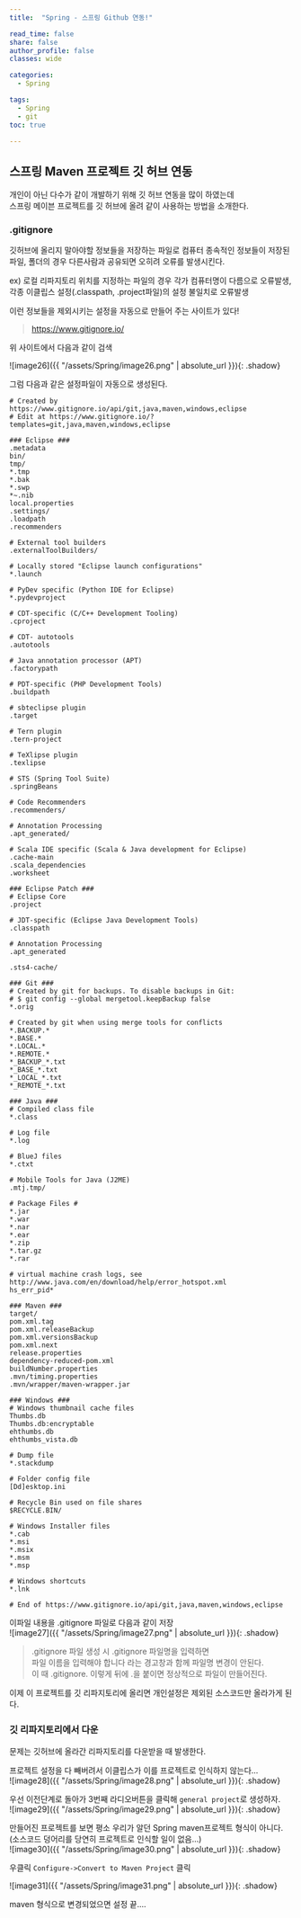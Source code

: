 ```yaml
---
title:  "Spring - 스프링 Github 연동!"

read_time: false
share: false
author_profile: false
classes: wide

categories:
  - Spring

tags:
  - Spring
  - git
toc: true

---
```


## 스프링 Maven 프로젝트 깃 허브 연동

개인이 아닌 다수가 같이 개발하기 위해 깃 허브 연동을 많이 하였는데  
스프링 메이븐 프로젝트를 깃 허브에 올려 같이 사용하는 방법을 소개한다.  

### .gitignore

깃허브에 올리지 말아야할 정보들을 저장하는 파일로 컴퓨터 종속적인 정보들이 저장된 파일, 폴더의 경우 다른사람과 공유되면 오히려 오류를 발생시킨다.  

ex) 로컬 리파지토리 위치를 지정하는 파일의 경우 각가 컴퓨터명이 다름으로 오류발생, 각종 이클립스 설정(.classpath, .project파일)의 설정 불일치로 오류발생

이런 정보들을 제외시키는 설정을 자동으로 만들어 주는 사이트가 있다!  

> https://www.gitignore.io/

위 사이트에서 다음과 같이 검색

![image26]({{ "/assets/Spring/image26.png" | absolute_url }}){: .shadow}  

그럼 다음과 같은 설정파일이 자동으로 생성된다.  

```properties
# Created by https://www.gitignore.io/api/git,java,maven,windows,eclipse
# Edit at https://www.gitignore.io/?templates=git,java,maven,windows,eclipse

### Eclipse ###
.metadata
bin/
tmp/
*.tmp
*.bak
*.swp
*~.nib
local.properties
.settings/
.loadpath
.recommenders

# External tool builders
.externalToolBuilders/

# Locally stored "Eclipse launch configurations"
*.launch

# PyDev specific (Python IDE for Eclipse)
*.pydevproject

# CDT-specific (C/C++ Development Tooling)
.cproject

# CDT- autotools
.autotools

# Java annotation processor (APT)
.factorypath

# PDT-specific (PHP Development Tools)
.buildpath

# sbteclipse plugin
.target

# Tern plugin
.tern-project

# TeXlipse plugin
.texlipse

# STS (Spring Tool Suite)
.springBeans

# Code Recommenders
.recommenders/

# Annotation Processing
.apt_generated/

# Scala IDE specific (Scala & Java development for Eclipse)
.cache-main
.scala_dependencies
.worksheet

### Eclipse Patch ###
# Eclipse Core
.project

# JDT-specific (Eclipse Java Development Tools)
.classpath

# Annotation Processing
.apt_generated

.sts4-cache/

### Git ###
# Created by git for backups. To disable backups in Git:
# $ git config --global mergetool.keepBackup false
*.orig

# Created by git when using merge tools for conflicts
*.BACKUP.*
*.BASE.*
*.LOCAL.*
*.REMOTE.*
*_BACKUP_*.txt
*_BASE_*.txt
*_LOCAL_*.txt
*_REMOTE_*.txt

### Java ###
# Compiled class file
*.class

# Log file
*.log

# BlueJ files
*.ctxt

# Mobile Tools for Java (J2ME)
.mtj.tmp/

# Package Files #
*.jar
*.war
*.nar
*.ear
*.zip
*.tar.gz
*.rar

# virtual machine crash logs, see http://www.java.com/en/download/help/error_hotspot.xml
hs_err_pid*

### Maven ###
target/
pom.xml.tag
pom.xml.releaseBackup
pom.xml.versionsBackup
pom.xml.next
release.properties
dependency-reduced-pom.xml
buildNumber.properties
.mvn/timing.properties
.mvn/wrapper/maven-wrapper.jar

### Windows ###
# Windows thumbnail cache files
Thumbs.db
Thumbs.db:encryptable
ehthumbs.db
ehthumbs_vista.db

# Dump file
*.stackdump

# Folder config file
[Dd]esktop.ini

# Recycle Bin used on file shares
$RECYCLE.BIN/

# Windows Installer files
*.cab
*.msi
*.msix
*.msm
*.msp

# Windows shortcuts
*.lnk

# End of https://www.gitignore.io/api/git,java,maven,windows,eclipse
```

이파일 내용을 .gitignore 파일로 다음과 같이 저장  
![image27]({{ "/assets/Spring/image27.png" | absolute_url }}){: .shadow}  

>.gitignore 파일 생성 시 .gitignore 파일명을 입력하면  
파일 이름을 입력해야 합니다 라는 경고창과 함께 파일명 변경이 안된다.  
이 때 .gitignore. 이렇게 뒤에 .을 붙이면 정상적으로 파일이 만들어진다.  

이제 이 프로젝트를 깃 리파지토리에 올리면 개인설정은 제외된 소스코드만 올라가게 된다.  

### 깃 리파지토리에서 다운

문제는 깃허브에 올라간 리파지토리를 다운받을 때 발생한다.   

프로젝트 설정을 다 빼버려서 이클립스가 이를 프로젝트로 인식하지 않는다...  
![image28]({{ "/assets/Spring/image28.png" | absolute_url }}){: .shadow}  

우선 이전단계로 돌아가 3번째 라디오버튼을 클릭해 `general project`로 생성하자.  
![image29]({{ "/assets/Spring/image29.png" | absolute_url }}){: .shadow}  

만들어진 프로젝트를 보면 평소 우리가 알던 Spring maven프로젝트 형식이 아니다.   
(소스코드 덩어리를 당연히 프로젝트로 인식할 일이 없음...)  
![image30]({{ "/assets/Spring/image30.png" | absolute_url }}){: .shadow}  


우클릭 `Configure->Convert to Maven Project` 클릭  

![image31]({{ "/assets/Spring/image31.png" | absolute_url }}){: .shadow}  

maven 형식으로 변경되었으면 설정 끝....